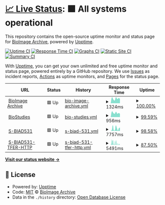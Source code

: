 # [📈 Live Status](https://demo.upptime.js.org): <!--live status--> **🟩 All systems operational**

This repository contains the open-source uptime monitor and status page for [BioImage Archive](www.ebi.ac.uk/bioimage-archive), powered by [Upptime](https://github.com/upptime/upptime).

[![Uptime CI](https://github.com/BioImage-Archive/upptime/workflows/Uptime%20CI/badge.svg)](https://github.com/BioImage-Archive/upptime/actions?query=workflow%3A%22Uptime+CI%22)
[![Response Time CI](https://github.com/BioImage-Archive/upptime/workflows/Response%20Time%20CI/badge.svg)](https://github.com/BioImage-Archive/upptime/actions?query=workflow%3A%22Response+Time+CI%22)
[![Graphs CI](https://github.com/BioImage-Archive/upptime/workflows/Graphs%20CI/badge.svg)](https://github.com/BioImage-Archive/upptime/actions?query=workflow%3A%22Graphs+CI%22)
[![Static Site CI](https://github.com/BioImage-Archive/upptime/workflows/Static%20Site%20CI/badge.svg)](https://github.com/BioImage-Archive/upptime/actions?query=workflow%3A%22Static+Site+CI%22)
[![Summary CI](https://github.com/BioImage-Archive/upptime/workflows/Summary%20CI/badge.svg)](https://github.com/BioImage-Archive/upptime/actions?query=workflow%3A%22Summary+CI%22)

With [Upptime](https://upptime.js.org), you can get your own unlimited and free uptime monitor and status page, powered entirely by a GitHub repository. We use [Issues](https://github.com/BioImage-Archive/upptime/issues) as incident reports, [Actions](https://github.com/BioImage-Archive/upptime/actions) as uptime monitors, and [Pages](https://demo.upptime.js.org) for the status page.

<!--start: status pages-->
<!-- This summary is generated by Upptime (https://github.com/upptime/upptime) -->
<!-- Do not edit this manually, your changes will be overwritten -->
<!-- prettier-ignore -->
| URL | Status | History | Response Time | Uptime |
| --- | ------ | ------- | ------------- | ------ |
| <img alt="" src="https://icons.duckduckgo.com/ip3/www.ebi.ac.uk.ico" height="13"> [BioImage Archive](https://www.ebi.ac.uk/bioimage-archive) | 🟩 Up | [bio-image-archive.yml](https://github.com/BioImage-Archive/upptime/commits/HEAD/history/bio-image-archive.yml) | <details><summary><img alt="Response time graph" src="./graphs/bio-image-archive/response-time-week.png" height="20"> 1324ms</summary><br><a href="https://demo.upptime.js.org/history/bio-image-archive"><img alt="Response time 1298" src="https://img.shields.io/endpoint?url=https%3A%2F%2Fraw.githubusercontent.com%2FBioImage-Archive%2Fupptime%2FHEAD%2Fapi%2Fbio-image-archive%2Fresponse-time.json"></a><br><a href="https://demo.upptime.js.org/history/bio-image-archive"><img alt="24-hour response time 1283" src="https://img.shields.io/endpoint?url=https%3A%2F%2Fraw.githubusercontent.com%2FBioImage-Archive%2Fupptime%2FHEAD%2Fapi%2Fbio-image-archive%2Fresponse-time-day.json"></a><br><a href="https://demo.upptime.js.org/history/bio-image-archive"><img alt="7-day response time 1324" src="https://img.shields.io/endpoint?url=https%3A%2F%2Fraw.githubusercontent.com%2FBioImage-Archive%2Fupptime%2FHEAD%2Fapi%2Fbio-image-archive%2Fresponse-time-week.json"></a><br><a href="https://demo.upptime.js.org/history/bio-image-archive"><img alt="30-day response time 1346" src="https://img.shields.io/endpoint?url=https%3A%2F%2Fraw.githubusercontent.com%2FBioImage-Archive%2Fupptime%2FHEAD%2Fapi%2Fbio-image-archive%2Fresponse-time-month.json"></a><br><a href="https://demo.upptime.js.org/history/bio-image-archive"><img alt="1-year response time 1289" src="https://img.shields.io/endpoint?url=https%3A%2F%2Fraw.githubusercontent.com%2FBioImage-Archive%2Fupptime%2FHEAD%2Fapi%2Fbio-image-archive%2Fresponse-time-year.json"></a></details> | <details><summary><a href="https://demo.upptime.js.org/history/bio-image-archive">100.00%</a></summary><a href="https://demo.upptime.js.org/history/bio-image-archive"><img alt="All-time uptime 99.99%" src="https://img.shields.io/endpoint?url=https%3A%2F%2Fraw.githubusercontent.com%2FBioImage-Archive%2Fupptime%2FHEAD%2Fapi%2Fbio-image-archive%2Fuptime.json"></a><br><a href="https://demo.upptime.js.org/history/bio-image-archive"><img alt="24-hour uptime 100.00%" src="https://img.shields.io/endpoint?url=https%3A%2F%2Fraw.githubusercontent.com%2FBioImage-Archive%2Fupptime%2FHEAD%2Fapi%2Fbio-image-archive%2Fuptime-day.json"></a><br><a href="https://demo.upptime.js.org/history/bio-image-archive"><img alt="7-day uptime 100.00%" src="https://img.shields.io/endpoint?url=https%3A%2F%2Fraw.githubusercontent.com%2FBioImage-Archive%2Fupptime%2FHEAD%2Fapi%2Fbio-image-archive%2Fuptime-week.json"></a><br><a href="https://demo.upptime.js.org/history/bio-image-archive"><img alt="30-day uptime 100.00%" src="https://img.shields.io/endpoint?url=https%3A%2F%2Fraw.githubusercontent.com%2FBioImage-Archive%2Fupptime%2FHEAD%2Fapi%2Fbio-image-archive%2Fuptime-month.json"></a><br><a href="https://demo.upptime.js.org/history/bio-image-archive"><img alt="1-year uptime 99.97%" src="https://img.shields.io/endpoint?url=https%3A%2F%2Fraw.githubusercontent.com%2FBioImage-Archive%2Fupptime%2FHEAD%2Fapi%2Fbio-image-archive%2Fuptime-year.json"></a></details>
| <img alt="" src="https://icons.duckduckgo.com/ip3/www.ebi.ac.uk.ico" height="13"> [BioStudies](https://www.ebi.ac.uk/biostudies) | 🟩 Up | [bio-studies.yml](https://github.com/BioImage-Archive/upptime/commits/HEAD/history/bio-studies.yml) | <details><summary><img alt="Response time graph" src="./graphs/bio-studies/response-time-week.png" height="20"> 956ms</summary><br><a href="https://demo.upptime.js.org/history/bio-studies"><img alt="Response time 351" src="https://img.shields.io/endpoint?url=https%3A%2F%2Fraw.githubusercontent.com%2FBioImage-Archive%2Fupptime%2FHEAD%2Fapi%2Fbio-studies%2Fresponse-time.json"></a><br><a href="https://demo.upptime.js.org/history/bio-studies"><img alt="24-hour response time 2184" src="https://img.shields.io/endpoint?url=https%3A%2F%2Fraw.githubusercontent.com%2FBioImage-Archive%2Fupptime%2FHEAD%2Fapi%2Fbio-studies%2Fresponse-time-day.json"></a><br><a href="https://demo.upptime.js.org/history/bio-studies"><img alt="7-day response time 956" src="https://img.shields.io/endpoint?url=https%3A%2F%2Fraw.githubusercontent.com%2FBioImage-Archive%2Fupptime%2FHEAD%2Fapi%2Fbio-studies%2Fresponse-time-week.json"></a><br><a href="https://demo.upptime.js.org/history/bio-studies"><img alt="30-day response time 512" src="https://img.shields.io/endpoint?url=https%3A%2F%2Fraw.githubusercontent.com%2FBioImage-Archive%2Fupptime%2FHEAD%2Fapi%2Fbio-studies%2Fresponse-time-month.json"></a><br><a href="https://demo.upptime.js.org/history/bio-studies"><img alt="1-year response time 357" src="https://img.shields.io/endpoint?url=https%3A%2F%2Fraw.githubusercontent.com%2FBioImage-Archive%2Fupptime%2FHEAD%2Fapi%2Fbio-studies%2Fresponse-time-year.json"></a></details> | <details><summary><a href="https://demo.upptime.js.org/history/bio-studies">99.59%</a></summary><a href="https://demo.upptime.js.org/history/bio-studies"><img alt="All-time uptime 99.22%" src="https://img.shields.io/endpoint?url=https%3A%2F%2Fraw.githubusercontent.com%2FBioImage-Archive%2Fupptime%2FHEAD%2Fapi%2Fbio-studies%2Fuptime.json"></a><br><a href="https://demo.upptime.js.org/history/bio-studies"><img alt="24-hour uptime 97.11%" src="https://img.shields.io/endpoint?url=https%3A%2F%2Fraw.githubusercontent.com%2FBioImage-Archive%2Fupptime%2FHEAD%2Fapi%2Fbio-studies%2Fuptime-day.json"></a><br><a href="https://demo.upptime.js.org/history/bio-studies"><img alt="7-day uptime 99.59%" src="https://img.shields.io/endpoint?url=https%3A%2F%2Fraw.githubusercontent.com%2FBioImage-Archive%2Fupptime%2FHEAD%2Fapi%2Fbio-studies%2Fuptime-week.json"></a><br><a href="https://demo.upptime.js.org/history/bio-studies"><img alt="30-day uptime 99.90%" src="https://img.shields.io/endpoint?url=https%3A%2F%2Fraw.githubusercontent.com%2FBioImage-Archive%2Fupptime%2FHEAD%2Fapi%2Fbio-studies%2Fuptime-month.json"></a><br><a href="https://demo.upptime.js.org/history/bio-studies"><img alt="1-year uptime 98.34%" src="https://img.shields.io/endpoint?url=https%3A%2F%2Fraw.githubusercontent.com%2FBioImage-Archive%2Fupptime%2FHEAD%2Fapi%2Fbio-studies%2Fuptime-year.json"></a></details>
| <img alt="" src="https://icons.duckduckgo.com/ip3/www.ebi.ac.uk.ico" height="13"> [S-BIAD531](https://www.ebi.ac.uk/biostudies/files/S-BIAD531/Zebrafish_ML_Archive/outputs/2020.07.30_FishDev_WT_01_1/obj_probs/FishDev_WT_01_1_MMStack_A10-Site_0.ome_Object%20Probabilities.tiff_results.txt) | 🟩 Up | [s-biad-531.yml](https://github.com/BioImage-Archive/upptime/commits/HEAD/history/s-biad-531.yml) | <details><summary><img alt="Response time graph" src="./graphs/s-biad-531/response-time-week.png" height="20"> 7757ms</summary><br><a href="https://demo.upptime.js.org/history/s-biad-531"><img alt="Response time 1845" src="https://img.shields.io/endpoint?url=https%3A%2F%2Fraw.githubusercontent.com%2FBioImage-Archive%2Fupptime%2FHEAD%2Fapi%2Fs-biad-531%2Fresponse-time.json"></a><br><a href="https://demo.upptime.js.org/history/s-biad-531"><img alt="24-hour response time 14640" src="https://img.shields.io/endpoint?url=https%3A%2F%2Fraw.githubusercontent.com%2FBioImage-Archive%2Fupptime%2FHEAD%2Fapi%2Fs-biad-531%2Fresponse-time-day.json"></a><br><a href="https://demo.upptime.js.org/history/s-biad-531"><img alt="7-day response time 7757" src="https://img.shields.io/endpoint?url=https%3A%2F%2Fraw.githubusercontent.com%2FBioImage-Archive%2Fupptime%2FHEAD%2Fapi%2Fs-biad-531%2Fresponse-time-week.json"></a><br><a href="https://demo.upptime.js.org/history/s-biad-531"><img alt="30-day response time 3705" src="https://img.shields.io/endpoint?url=https%3A%2F%2Fraw.githubusercontent.com%2FBioImage-Archive%2Fupptime%2FHEAD%2Fapi%2Fs-biad-531%2Fresponse-time-month.json"></a><br><a href="https://demo.upptime.js.org/history/s-biad-531"><img alt="1-year response time 1711" src="https://img.shields.io/endpoint?url=https%3A%2F%2Fraw.githubusercontent.com%2FBioImage-Archive%2Fupptime%2FHEAD%2Fapi%2Fs-biad-531%2Fresponse-time-year.json"></a></details> | <details><summary><a href="https://demo.upptime.js.org/history/s-biad-531">98.58%</a></summary><a href="https://demo.upptime.js.org/history/s-biad-531"><img alt="All-time uptime 98.89%" src="https://img.shields.io/endpoint?url=https%3A%2F%2Fraw.githubusercontent.com%2FBioImage-Archive%2Fupptime%2FHEAD%2Fapi%2Fs-biad-531%2Fuptime.json"></a><br><a href="https://demo.upptime.js.org/history/s-biad-531"><img alt="24-hour uptime 91.38%" src="https://img.shields.io/endpoint?url=https%3A%2F%2Fraw.githubusercontent.com%2FBioImage-Archive%2Fupptime%2FHEAD%2Fapi%2Fs-biad-531%2Fuptime-day.json"></a><br><a href="https://demo.upptime.js.org/history/s-biad-531"><img alt="7-day uptime 98.58%" src="https://img.shields.io/endpoint?url=https%3A%2F%2Fraw.githubusercontent.com%2FBioImage-Archive%2Fupptime%2FHEAD%2Fapi%2Fs-biad-531%2Fuptime-week.json"></a><br><a href="https://demo.upptime.js.org/history/s-biad-531"><img alt="30-day uptime 99.63%" src="https://img.shields.io/endpoint?url=https%3A%2F%2Fraw.githubusercontent.com%2FBioImage-Archive%2Fupptime%2FHEAD%2Fapi%2Fs-biad-531%2Fuptime-month.json"></a><br><a href="https://demo.upptime.js.org/history/s-biad-531"><img alt="1-year uptime 98.25%" src="https://img.shields.io/endpoint?url=https%3A%2F%2Fraw.githubusercontent.com%2FBioImage-Archive%2Fupptime%2FHEAD%2Fapi%2Fs-biad-531%2Fuptime-year.json"></a></details>
| <img alt="" src="https://icons.duckduckgo.com/ip3/ftp.ebi.ac.uk.ico" height="13"> [S-BIAD531-TFER-HTTP](https://ftp.ebi.ac.uk/biostudies/fire/S-BIAD/531/S-BIAD531/Files/Zebrafish_ML_Archive/outputs/2020.07.30_FishDev_WT_01_1/obj_probs/FishDev_WT_01_1_MMStack_A10-Site_0.ome_Object%20Probabilities.tiff_results.txt) | 🟩 Up | [s-biad-531-tfer-http.yml](https://github.com/BioImage-Archive/upptime/commits/HEAD/history/s-biad-531-tfer-http.yml) | <details><summary><img alt="Response time graph" src="./graphs/s-biad-531-tfer-http/response-time-week.png" height="20"> 5491ms</summary><br><a href="https://demo.upptime.js.org/history/s-biad-531-tfer-http"><img alt="Response time 930" src="https://img.shields.io/endpoint?url=https%3A%2F%2Fraw.githubusercontent.com%2FBioImage-Archive%2Fupptime%2FHEAD%2Fapi%2Fs-biad-531-tfer-http%2Fresponse-time.json"></a><br><a href="https://demo.upptime.js.org/history/s-biad-531-tfer-http"><img alt="24-hour response time 5806" src="https://img.shields.io/endpoint?url=https%3A%2F%2Fraw.githubusercontent.com%2FBioImage-Archive%2Fupptime%2FHEAD%2Fapi%2Fs-biad-531-tfer-http%2Fresponse-time-day.json"></a><br><a href="https://demo.upptime.js.org/history/s-biad-531-tfer-http"><img alt="7-day response time 5491" src="https://img.shields.io/endpoint?url=https%3A%2F%2Fraw.githubusercontent.com%2FBioImage-Archive%2Fupptime%2FHEAD%2Fapi%2Fs-biad-531-tfer-http%2Fresponse-time-week.json"></a><br><a href="https://demo.upptime.js.org/history/s-biad-531-tfer-http"><img alt="30-day response time 3927" src="https://img.shields.io/endpoint?url=https%3A%2F%2Fraw.githubusercontent.com%2FBioImage-Archive%2Fupptime%2FHEAD%2Fapi%2Fs-biad-531-tfer-http%2Fresponse-time-month.json"></a><br><a href="https://demo.upptime.js.org/history/s-biad-531-tfer-http"><img alt="1-year response time 1012" src="https://img.shields.io/endpoint?url=https%3A%2F%2Fraw.githubusercontent.com%2FBioImage-Archive%2Fupptime%2FHEAD%2Fapi%2Fs-biad-531-tfer-http%2Fresponse-time-year.json"></a></details> | <details><summary><a href="https://demo.upptime.js.org/history/s-biad-531-tfer-http">87.50%</a></summary><a href="https://demo.upptime.js.org/history/s-biad-531-tfer-http"><img alt="All-time uptime 99.09%" src="https://img.shields.io/endpoint?url=https%3A%2F%2Fraw.githubusercontent.com%2FBioImage-Archive%2Fupptime%2FHEAD%2Fapi%2Fs-biad-531-tfer-http%2Fuptime.json"></a><br><a href="https://demo.upptime.js.org/history/s-biad-531-tfer-http"><img alt="24-hour uptime 79.10%" src="https://img.shields.io/endpoint?url=https%3A%2F%2Fraw.githubusercontent.com%2FBioImage-Archive%2Fupptime%2FHEAD%2Fapi%2Fs-biad-531-tfer-http%2Fuptime-day.json"></a><br><a href="https://demo.upptime.js.org/history/s-biad-531-tfer-http"><img alt="7-day uptime 87.50%" src="https://img.shields.io/endpoint?url=https%3A%2F%2Fraw.githubusercontent.com%2FBioImage-Archive%2Fupptime%2FHEAD%2Fapi%2Fs-biad-531-tfer-http%2Fuptime-week.json"></a><br><a href="https://demo.upptime.js.org/history/s-biad-531-tfer-http"><img alt="30-day uptime 97.07%" src="https://img.shields.io/endpoint?url=https%3A%2F%2Fraw.githubusercontent.com%2FBioImage-Archive%2Fupptime%2FHEAD%2Fapi%2Fs-biad-531-tfer-http%2Fuptime-month.json"></a><br><a href="https://demo.upptime.js.org/history/s-biad-531-tfer-http"><img alt="1-year uptime 99.10%" src="https://img.shields.io/endpoint?url=https%3A%2F%2Fraw.githubusercontent.com%2FBioImage-Archive%2Fupptime%2FHEAD%2Fapi%2Fs-biad-531-tfer-http%2Fuptime-year.json"></a></details>

<!--end: status pages-->

[**Visit our status website →**](https://demo.upptime.js.org)

## 📄 License

- Powered by: [Upptime](https://github.com/upptime/upptime)
- Code: [MIT](./LICENSE) © [BioImage Archive](www.ebi.ac.uk/bioimage-archive)
- Data in the `./history` directory: [Open Database License](https://opendatacommons.org/licenses/odbl/1-0/)
